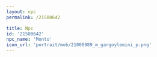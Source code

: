 ```yaml
---
layout: npc
permalink: /21500642

title: Npc
id: '21500642'
npc_name: 'Monto'
icon_url: 'portrait/mob/21000989_m_gargoylemini_p.png'
---
```

